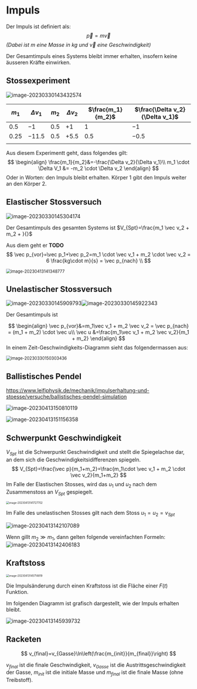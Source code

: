 # Impuls

Der Impuls ist definiert als:
$$
\vec p = m \vec v
$$
*(Dabei ist $m$ eine Masse in kg und $\vec v$ eine Geschwindigkeit)*

Der Gesamtimpuls eines Systems bleibt immer erhalten, insofern keine äusseren Kräfte einwirken.

## Stossexperiment

![image-20230330143432574](res/Impuls/image-20230330143432574.png)

| $m_1$  | $\Delta v_1$ | $m_2$ | $\Delta v_2$ | $\frac{m_1}{m_2}$ | $\frac{\Delta v_2}{\Delta v_1}$ |
| ------ | ------------ | ----- | ------------ | ----------------- | ------------------------------- |
| $0.5$  | $-1$         | $0.5$ | $+1$         | $1$               | $-1$                            |
| $0.25$ | $-11.5$      | $0.5$ | $+5.5$       | $0.5$             | $-0.5$                          |
|        |              |       |              |                   |                                 |

Aus diesem Experimentt geht, dass folgendes gilt:
$$
\begin{align}
\frac{m_1}{m_2}&=-\frac{\Delta v_2}{\Delta v_1}\\
m_1 \cdot \Delta V_1 &= -m_2 \cdot \Delta v_2
\end{align}
$$
Oder in Worten: den Impuls bleibt erhalten. Körper 1 gibt den Impuls weiter an den Körper 2.

## Elastischer Stossversuch

![image-20230330145304174](res/Impuls/image-20230330145304174.png)

Der Gesamtimpuls des gesamten Systems ist $V_{Spt}=\frac{m_1 \vec v_2 + m_2 + }{}$

Aus diem geht er **TODO**
$$
\vec p_{vor}=\vec p_1+\vec p_2=m_1 \cdot \vec v_1 + m_2 \cdot \vec v_2 = 6 \frac{kg\cdot m}{s} = \vec p_{nach} \\
$$

<img src="res/Impuls/image-20230413141348777.png" alt="image-20230413141348777" style="zoom:80%;" />

## Unelastischer Stossversuch

![image-20230330145909793](res/Impuls/image-20230330145909793.png)![image-20230330145922343](res/Impuls/image-20230330145922343.png)

Der Gesamtimpuls ist 

$$
\begin{align}
\vec p_{vor}&=m_1\vec v_1 + m_2 \vec v_2 = \vec p_{nach} = (m_1 + m_2) \cdot \vec u\\
\vec u &=\frac{m_1\vec v_1 + m_2 \vec v_2}{m_1 + m_2}
\end{align}
$$
In einem Zeit-Geschwindigkeits-Diagramm sieht das folgendermassen aus:

<img src="res/Impuls/image-20230330150303436.png" alt="image-20230330150303436" style="zoom:80%;" />

## Ballistisches Pendel

https://www.leifiphysik.de/mechanik/impulserhaltung-und-stoesse/versuche/ballistisches-pendel-simulation

![image-20230413150810119](res/Impuls/image-20230413150810119.png)

![image-20230413151156358](res/Impuls/image-20230413151156358.png)

## Schwerpunkt Geschwindigkeit

$V_{Spt}$ ist die Schwerpunkt Geschwindigkeit und stellt die Spiegelachse dar, an dem sich die Geschwindigkeitsidifferenzen spiegeln.
$$
V_{Spt}=\frac{\vec p}{m_1+m_2}=\frac{m_1\cdot \vec v_1 + m_2 \cdot \vec v_2}{m_1+m_2}
$$
Im Falle der Elastischen Stosses, wird das $u_1$ und $u_2$ nach dem Zusammenstoss an $V_{Spt}$ gespiegelt.

<img src="res/Impuls/image-20230413141727702.png" alt="image-20230413141727702" style="zoom:50%;" />

Im Falle des unelastischen Stosses gilt nach dem Stoss $u_1=u_2=v_{Spt}$

![image-20230413142107089](res/Impuls/image-20230413142107089.png)

Wenn gillt $m_2 \gg m_1$, dann gelten folgende vereinfachten Formeln:![image-20230413142406183](res/Impuls/image-20230413142406183.png)

## Kraftstoss

<img src="res/Impuls/image-20230413145714819.png" alt="image-20230413145714819" style="zoom:50%;" />

Die Impulsänderung durch einen Kraftstoss ist die Fläche einer $F(t)$ Funktion.

Im folgenden Diagramm ist grafisch dargestellt, wie der Impuls erhalten bleibt.

![image-20230413145939732](res/Impuls/image-20230413145939732.png)

## Racketen

$$
v_{final}=v_{Gasse}\ln\left(\frac{m_{init}}{m_{final}}\right)
$$

$v_{final}$ ist die finale Geschwindigkeit, $v_{Gasse}$ ist die Austrittsgeschwindigkeit der Gasse, $m_{init}$ ist die initiale Masse und $m_{final}$ ist die finale Masse (ohne Treibstoff).
